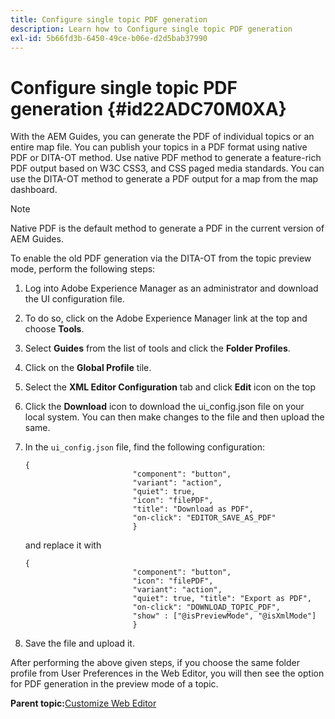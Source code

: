 ```yaml
---
title: Configure single topic PDF generation
description: Learn how to Configure single topic PDF generation
exl-id: 5b66fd3b-6450-49ce-b06e-d2d5bab37990
---
```

# Configure single topic PDF generation {#id22ADC70M0XA}

With the AEM Guides, you can generate the PDF of individual topics or an entire map file. You can publish your topics in a PDF format using native PDF or DITA-OT method. Use native PDF method to generate a feature-rich PDF output based on W3C CSS3, and CSS paged media standards. You can use the DITA-OT method to generate a PDF output for a map from the map dashboard.

>[!NOTE]
>
> Native PDF is the default method to generate a PDF in the current version of AEM Guides.

To enable the old PDF generation via the DITA-OT from the topic preview mode, perform the following steps:

1.  Log into Adobe Experience Manager as an administrator and download the UI configuration file.

1.  To do so, click on the Adobe Experience Manager link at the top and choose **Tools**.
1.  Select **Guides** from the list of tools and click the **Folder Profiles**.
1.  Click on the **Global Profile** tile.
1.  Select the **XML Editor Configuration** tab and click **Edit** icon on the top
1.  Click the **Download** icon to download the ui\_config.json file on your local system. You can then make changes to the file and then upload the same.
1.  In the `ui_config.json` file, find the following configuration:

    ```
    {
                            "component": "button",
                            "variant": "action",
                            "quiet": true,
                            "icon": "filePDF",
                            "title": "Download as PDF",
                            "on-click": "EDITOR_SAVE_AS_PDF"
                            }
    ```

    and replace it with

    ```
    {
                            "component": "button",
                            "icon": "filePDF",
                            "variant": "action",
                            "quiet": true, "title": "Export as PDF",
                            "on-click": "DOWNLOAD_TOPIC_PDF",
                            "show" : ["@isPreviewMode", "@isXmlMode"]
                            }
    ```

1.  Save the file and upload it.

After performing the above given steps, if you choose the same folder profile from User Preferences in the Web Editor, you will then see the option for PDF generation in the preview mode of a topic.

**Parent topic:**[Customize Web Editor](conf-web-editor.md)
